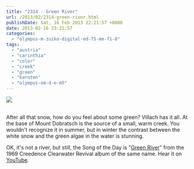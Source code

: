 ```yaml
---
title: "2314 - Green River"
url: /2013/02/2314-green-river.html
publishDate: Sat, 16 Feb 2013 22:21:57 +0000
date: 2013-02-16 23:21:57
categories: 
  - "olympus-m-zuiko-digital-ed-75-mm-f1-8"
tags: 
  - "austria"
  - "carinthia"
  - "color"
  - "creek"
  - "green"
  - "karnten"
  - "olympus-om-d-e-m5"
---
```

<div class="container">
<div class="center"><a target="_blank" href="https://d25zfm9zpd7gm5.cloudfront.net/1200x1200/2013/20130216_133131_lr.jpg"><img src="https://d25zfm9zpd7gm5.cloudfront.net/0600x0600/2013/20130216_133131_lr.jpg" /></a></div>
</div>
<br />

After all that snow, how do you feel about some green? Villach has it all. At the base of Mount Dobratsch is the source of a small, warm creek. You wouldn't recognize it in summer, but in winter the contrast between the white snow and the green algae in the water is stunning.

 OK, it's not a river, but still, the Song of the Day is "<a href="http://www.lyricsmode.com/lyrics/c/creedence_clearwater_revival/green_river.html" target="_blank">Green River</a>" from the 1969 Creedence Clearwater Revival album of the same name. Hear it on <a href="http://www.youtube.com/watch?v=Fw0hI-ZrHVg" target="_blank">YouTube</a>.

